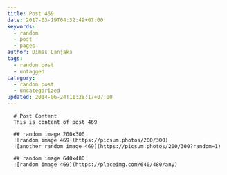 ```yaml
---
title: Post 469
date: 2017-03-19T04:32:49+07:00
keywords:
  - random
  - post
  - pages
author: Dimas Lanjaka
tags:
  - random post
  - untagged
category:
  - random post
  - uncategorized
updated: 2014-06-24T11:28:17+07:00
---
```


      # Post Content
      This is content of post 469

      ## random image 200x300
      ![random image 469](https://picsum.photos/200/300)
      ![another random image 469](https://picsum.photos/200/300?random=1)

      ## random image 640x480
      ![random image 469](https://placeimg.com/640/480/any)
      